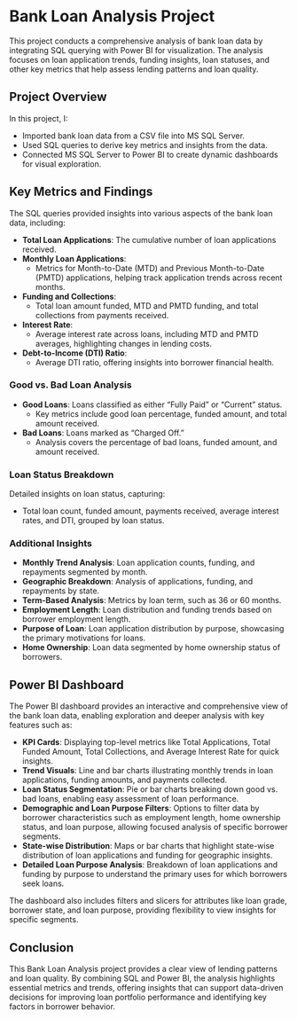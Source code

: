 # Bank Loan Analysis Project

This project conducts a comprehensive analysis of bank loan data by integrating SQL querying with Power BI for visualization. The analysis focuses on loan application trends, funding insights, loan statuses, and other key metrics that help assess lending patterns and loan quality.

## Project Overview

In this project, I:
- Imported bank loan data from a CSV file into MS SQL Server.
- Used SQL queries to derive key metrics and insights from the data.
- Connected MS SQL Server to Power BI to create dynamic dashboards for visual exploration.

## Key Metrics and Findings

The SQL queries provided insights into various aspects of the bank loan data, including:

- **Total Loan Applications**: The cumulative number of loan applications received.
- **Monthly Loan Applications**:
  - Metrics for Month-to-Date (MTD) and Previous Month-to-Date (PMTD) applications, helping track application trends across recent months.
- **Funding and Collections**:
  - Total loan amount funded, MTD and PMTD funding, and total collections from payments received.
- **Interest Rate**:
  - Average interest rate across loans, including MTD and PMTD averages, highlighting changes in lending costs.
- **Debt-to-Income (DTI) Ratio**:
  - Average DTI ratio, offering insights into borrower financial health.

### Good vs. Bad Loan Analysis

- **Good Loans**: Loans classified as either “Fully Paid” or “Current” status.
  - Key metrics include good loan percentage, funded amount, and total amount received.
- **Bad Loans**: Loans marked as “Charged Off.”
  - Analysis covers the percentage of bad loans, funded amount, and amount received.

### Loan Status Breakdown

Detailed insights on loan status, capturing:
- Total loan count, funded amount, payments received, average interest rates, and DTI, grouped by loan status.

### Additional Insights

- **Monthly Trend Analysis**: Loan application counts, funding, and repayments segmented by month.
- **Geographic Breakdown**: Analysis of applications, funding, and repayments by state.
- **Term-Based Analysis**: Metrics by loan term, such as 36 or 60 months.
- **Employment Length**: Loan distribution and funding trends based on borrower employment length.
- **Purpose of Loan**: Loan application distribution by purpose, showcasing the primary motivations for loans.
- **Home Ownership**: Loan data segmented by home ownership status of borrowers.

## Power BI Dashboard

The Power BI dashboard provides an interactive and comprehensive view of the bank loan data, enabling exploration and deeper analysis with key features such as:

- **KPI Cards**: Displaying top-level metrics like Total Applications, Total Funded Amount, Total Collections, and Average Interest Rate for quick insights.
- **Trend Visuals**: Line and bar charts illustrating monthly trends in loan applications, funding amounts, and payments collected.
- **Loan Status Segmentation**: Pie or bar charts breaking down good vs. bad loans, enabling easy assessment of loan performance.
- **Demographic and Loan Purpose Filters**: Options to filter data by borrower characteristics such as employment length, home ownership status, and loan purpose, allowing focused analysis of specific borrower segments.
- **State-wise Distribution**: Maps or bar charts that highlight state-wise distribution of loan applications and funding for geographic insights.
- **Detailed Loan Purpose Analysis**: Breakdown of loan applications and funding by purpose to understand the primary uses for which borrowers seek loans.

The dashboard also includes filters and slicers for attributes like loan grade, borrower state, and loan purpose, providing flexibility to view insights for specific segments.

## Conclusion

This Bank Loan Analysis project provides a clear view of lending patterns and loan quality. By combining SQL and Power BI, the analysis highlights essential metrics and trends, offering insights that can support data-driven decisions for improving loan portfolio performance and identifying key factors in borrower behavior.
